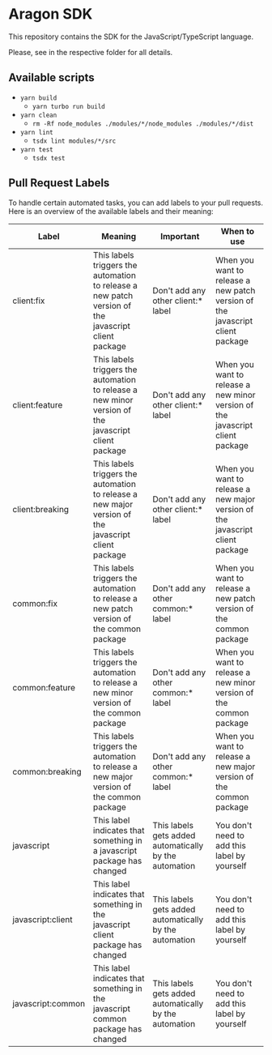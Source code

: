 # Aragon SDK

This repository contains the SDK for the JavaScript/TypeScript language.

Please, see in the respective folder for all details.

## Available scripts

- `yarn build`
  - `yarn turbo run build`
- `yarn clean`
  - `rm -Rf node_modules ./modules/*/node_modules ./modules/*/dist`
- `yarn lint`
  - `tsdx lint modules/*/src`
- `yarn test`
  - `tsdx test`

## Pull Request Labels

To handle certain automated tasks, you can add labels to your pull requests.  
Here is an overview of the available labels and their meaning:

| Label             | Meaning                                                                                             | Important                                              | When to use                                                                   |
| ----------------- | --------------------------------------------------------------------------------------------------- | ------------------------------------------------------ | ----------------------------------------------------------------------------- |
| client:fix        | This labels triggers the automation to release a new patch version of the javascript client package | Don't add any other client:\* label                    | When you want to release a new patch version of the javascript client package |
| client:feature    | This labels triggers the automation to release a new minor version of the javascript client package | Don't add any other client:\* label                    | When you want to release a new minor version of the javascript client package |
| client:breaking   | This labels triggers the automation to release a new major version of the javascript client package | Don't add any other client:\* label                    | When you want to release a new major version of the javascript client package |
| common:fix        | This labels triggers the automation to release a new patch version of the common package            | Don't add any other common:\* label                    | When you want to release a new patch version of the common package            |
| common:feature    | This labels triggers the automation to release a new minor version of the common package            | Don't add any other common:\* label                    | When you want to release a new minor version of the common package            |
| common:breaking   | This labels triggers the automation to release a new major version of the common package            | Don't add any other common:\* label                    | When you want to release a new major version of the common package            |
| javascript        | This label indicates that something in a javascript package has changed                             | This labels gets added automatically by the automation | You don't need to add this label by yourself                                  |
| javascript:client | This label indicates that something in the javascript client package has changed                    | This labels gets added automatically by the automation | You don't need to add this label by yourself                                  |
| javascript:common | This label indicates that something in the javascript common package has changed                    | This labels gets added automatically by the automation | You don't need to add this label by yourself                                  |
